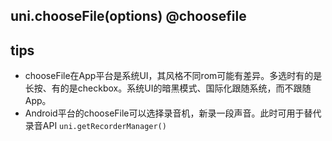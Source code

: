 ## uni.chooseFile(options) @choosefile

<!-- UTSAPIJSON.chooseFile.description -->

<!-- UTSAPIJSON.chooseFile.compatibility -->

<!-- UTSAPIJSON.chooseFile.param -->

<!-- UTSAPIJSON.chooseFile.returnValue -->

<!-- UTSAPIJSON.chooseFile.example -->

<!-- UTSAPIJSON.chooseFile.tutorial -->

<!-- UTSAPIJSON.chooseFile.example -->

## tips
- chooseFile在App平台是系统UI，其风格不同rom可能有差异。多选时有的是长按、有的是checkbox。系统UI的暗黑模式、国际化跟随系统，而不跟随App。
- Android平台的chooseFile可以选择录音机，新录一段声音。此时可用于替代录音API `uni.getRecorderManager()`

<!-- UTSAPIJSON.general_type.name -->

<!-- UTSAPIJSON.general_type.param -->
